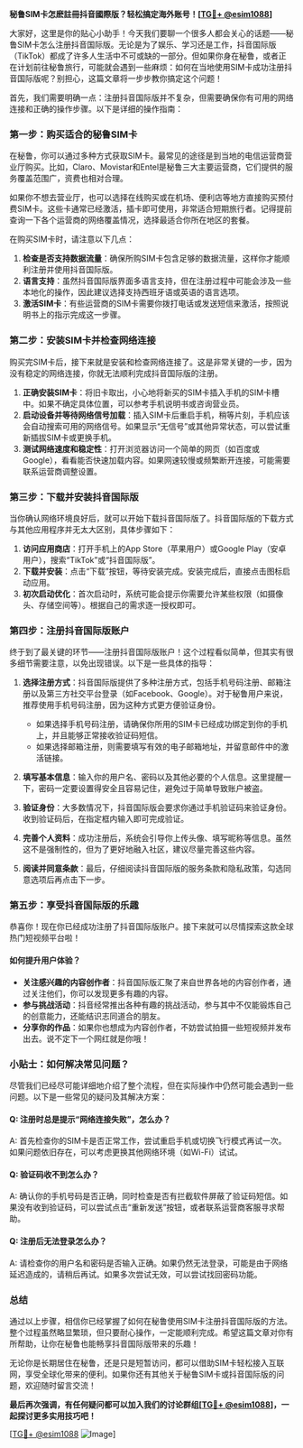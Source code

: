 **秘鲁SIM卡怎麽註冊抖音國際版？轻松搞定海外账号！[[TG💪+ @esim1088](https://t.me/s/esim1088)]**

大家好，这里是你的贴心小助手！今天我们要聊一个很多人都会关心的话题——秘鲁SIM卡怎么注册抖音国际版。无论是为了娱乐、学习还是工作，抖音国际版（TikTok）都成了许多人生活中不可或缺的一部分。但如果你身在秘鲁，或者正在计划前往秘鲁旅行，可能就会遇到一些麻烦：如何在当地使用SIM卡成功注册抖音国际版呢？别担心，这篇文章将一步步教你搞定这个问题！

首先，我们需要明确一点：注册抖音国际版并不复杂，但需要确保你有可用的网络连接和正确的操作步骤。以下是详细的操作指南：

### 第一步：购买适合的秘鲁SIM卡

在秘鲁，你可以通过多种方式获取SIM卡。最常见的途径是到当地的电信运营商营业厅购买。比如，Claro、Movistar和Entel是秘鲁三大主要运营商，它们提供的服务覆盖范围广，资费也相对合理。

如果你不想去营业厅，也可以选择在线购买或在机场、便利店等地方直接购买预付费SIM卡。这些卡通常已经激活，插卡即可使用，非常适合短期旅行者。记得提前查询一下各个运营商的网络覆盖情况，选择最适合你所在地区的套餐。

在购买SIM卡时，请注意以下几点：
1. **检查是否支持数据流量**：确保所购SIM卡包含足够的数据流量，这样你才能顺利注册并使用抖音国际版。
2. **语言支持**：虽然抖音国际版界面多语言支持，但在注册过程中可能会涉及一些本地化的操作，因此建议选择支持西班牙语或英语的语言选项。
3. **激活SIM卡**：有些运营商的SIM卡需要你拨打电话或发送短信来激活，按照说明书上的指示完成这一步骤。

### 第二步：安装SIM卡并检查网络连接

购买完SIM卡后，接下来就是安装和检查网络连接了。这是非常关键的一步，因为没有稳定的网络连接，你就无法顺利完成抖音国际版的注册。

1. **正确安装SIM卡**：将旧卡取出，小心地将新买的SIM卡插入手机的SIM卡槽中。如果不确定具体位置，可以参考手机说明书或咨询营业员。
2. **启动设备并等待网络信号加载**：插入SIM卡后重启手机，稍等片刻，手机应该会自动搜索可用的网络信号。如果显示“无信号”或其他异常状态，可以尝试重新插拔SIM卡或更换手机。
3. **测试网络速度和稳定性**：打开浏览器访问一个简单的网页（如百度或Google），看看能否快速加载内容。如果网速较慢或频繁断开连接，可能需要联系运营商调整设置。

### 第三步：下载并安装抖音国际版

当你确认网络环境良好后，就可以开始下载抖音国际版了。抖音国际版的下载方式与其他应用程序并无太大区别，具体步骤如下：

1. **访问应用商店**：打开手机上的App Store（苹果用户）或Google Play（安卓用户），搜索“TikTok”或“抖音国际版”。
2. **下载并安装**：点击“下载”按钮，等待安装完成。安装完成后，直接点击图标启动应用。
3. **初次启动优化**：首次启动时，系统可能会提示你需要允许某些权限（如摄像头、存储空间等）。根据自己的需求逐一授权即可。

### 第四步：注册抖音国际版账户

终于到了最关键的环节——注册抖音国际版账户！这个过程看似简单，但其实有很多细节需要注意，以免出现错误。以下是一些具体的指导：

1. **选择注册方式**：抖音国际版提供了多种注册方式，包括手机号码注册、邮箱注册以及第三方社交平台登录（如Facebook、Google）。对于秘鲁用户来说，推荐使用手机号码注册，因为这种方式更方便验证身份。
   
   - 如果选择手机号码注册，请确保你所用的SIM卡已经成功绑定到你的手机上，并且能够正常接收验证码短信。
   - 如果选择邮箱注册，则需要填写有效的电子邮箱地址，并留意邮件中的激活链接。

2. **填写基本信息**：输入你的用户名、密码以及其他必要的个人信息。这里提醒一下，密码一定要设置得安全且容易记住，避免过于简单导致账户被盗。

3. **验证身份**：大多数情况下，抖音国际版会要求你通过手机验证码来验证身份。收到验证码后，在指定框内输入即可完成验证。

4. **完善个人资料**：成功注册后，系统会引导你上传头像、填写昵称等信息。虽然这不是强制性的，但为了更好地融入社区，建议尽量完善这些内容。

5. **阅读并同意条款**：最后，仔细阅读抖音国际版的服务条款和隐私政策，勾选同意选项后再点击下一步。

### 第五步：享受抖音国际版的乐趣

恭喜你！现在你已经成功注册了抖音国际版账户。接下来就可以尽情探索这款全球热门短视频平台啦！

#### 如何提升用户体验？
- **关注感兴趣的内容创作者**：抖音国际版汇聚了来自世界各地的内容创作者，通过关注他们，你可以发现更多有趣的内容。
- **参与挑战活动**：抖音经常推出各种有趣的挑战活动，参与其中不仅能锻炼自己的创意能力，还能结识志同道合的朋友。
- **分享你的作品**：如果你也想成为内容创作者，不妨尝试拍摄一些短视频并发布出去。说不定下一个网红就是你哦！

### 小贴士：如何解决常见问题？

尽管我们已经尽可能详细地介绍了整个流程，但在实际操作中仍然可能会遇到一些问题。以下是一些常见的疑问及其解决方案：

#### Q: 注册时总是提示“网络连接失败”，怎么办？
A: 首先检查你的SIM卡是否正常工作，尝试重启手机或切换飞行模式再试一次。如果问题依旧存在，可以考虑更换其他网络环境（如Wi-Fi）试试。

#### Q: 验证码收不到怎么办？
A: 确认你的手机号码是否正确，同时检查是否有拦截软件屏蔽了验证码短信。如果没有收到验证码，可以尝试点击“重新发送”按钮，或者联系运营商客服寻求帮助。

#### Q: 注册后无法登录怎么办？
A: 请检查你的用户名和密码是否输入正确。如果仍然无法登录，可能是由于网络延迟造成的，请稍后再试。如果多次尝试无效，可以尝试找回密码功能。

### 总结

通过以上步骤，相信你已经掌握了如何在秘鲁使用SIM卡注册抖音国际版的方法。整个过程虽然略显繁琐，但只要耐心操作，一定能顺利完成。希望这篇文章对你有所帮助，让你在秘鲁也能畅享抖音国际版带来的乐趣！

无论你是长期居住在秘鲁，还是只是短暂访问，都可以借助SIM卡轻松接入互联网，享受全球化带来的便利。如果你还有其他关于秘鲁SIM卡或抖音国际版的问题，欢迎随时留言交流！

**最后再次强调，有任何疑问都可以加入我们的讨论群组[[TG💪+ @esim1088](https://t.me/s/esim1088)]，一起探讨更多实用技巧吧！**

[[TG💪+ @esim1088](https://t.me/s/esim1088) ![Image](https://i.postimg.cc/4NQfJmqS/Snipaste-2025-05-13-00-14-12.png)]